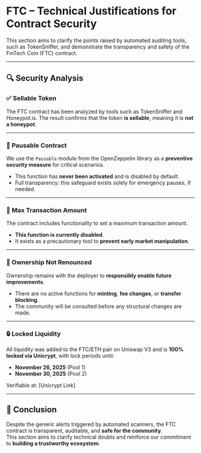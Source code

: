 
# FTC – Technical Justifications for Contract Security

This section aims to clarify the points raised by automated auditing tools, such as TokenSniffer, and demonstrate the transparency and safety of the FinTech Coin (FTC) contract.

---

## 🔍 Security Analysis

### ✅ Sellable Token
The FTC contract has been analyzed by tools such as TokenSniffer and Honeypot.is. The result confirms that the token **is sellable**, meaning it is **not a honeypot**.

---

### 🔸 Pausable Contract
We use the `Pausable` module from the OpenZeppelin library as a **preventive security measure** for critical scenarios.
- This function has **never been activated** and is disabled by default.
- Full transparency: this safeguard exists solely for emergency pauses, if needed.

---

### 🔸 Max Transaction Amount
The contract includes functionality to set a maximum transaction amount.
- **This function is currently disabled**.
- It exists as a precautionary tool to **prevent early market manipulation**.

---

### 🔸 Ownership Not Renounced
Ownership remains with the deployer to **responsibly enable future improvements**.
- There are no active functions for **minting**, **fee changes**, or **transfer blocking**.
- The community will be consulted before any structural changes are made.

---

### 🔒 Locked Liquidity
All liquidity was added to the FTC/ETH pair on Uniswap V3 and is **100% locked via Unicrypt**, with lock periods until:
- **November 26, 2025** (Pool 1)
- **November 30, 2025** (Pool 2)

Verifiable at: [Unicrypt Link]

---

## 📌 Conclusion

Despite the generic alerts triggered by automated scanners, the FTC contract is transparent, auditable, and **safe for the community**.  
This section aims to clarify technical doubts and reinforce our commitment to **building a trustworthy ecosystem**.

